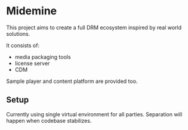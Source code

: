 # Midemine

This project aims to create a full DRM ecosystem inspired by real world solutions.

It consists of:
- media packaging tools
- license server
- CDM

Sample player and content platform are provided too.

## Setup

Currently using single virtual environment for all parties.
Separation will happen when codebase stabilizes.